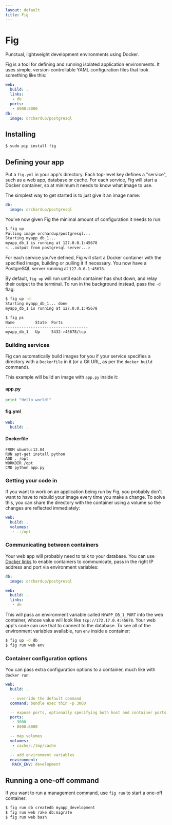 ```yaml
---
layout: default
title: Fig
---
```


Fig
====

Punctual, lightweight development environments using Docker.

Fig is a tool for defining and running isolated application environments. It uses simple, version-controllable YAML configuration files that look something like this:

```yaml
web:
  build: .
  links:
   - db
  ports:
   - 8000:8000
db:
  image: orchardup/postgresql
```

Installing
----------

```bash
$ sudo pip install fig
```

Defining your app
-----------------

Put a `fig.yml` in your app's directory. Each top-level key defines a "service", such as a web app, database or cache. For each service, Fig will start a Docker container, so at minimum it needs to know what image to use.

The simplest way to get started is to just give it an image name:

```yaml
db:
  image: orchardup/postgresql
```

You've now given Fig the minimal amount of configuration it needs to run:

```bash
$ fig up
Pulling image orchardup/postgresql...
Starting myapp_db_1...
myapp_db_1 is running at 127.0.0.1:45678
<...output from postgresql server...>
```

For each service you've defined, Fig will start a Docker container with the specified image, building or pulling it if necessary. You now have a PostgreSQL server running at `127.0.0.1:45678`.

By default, `fig up` will run until each container has shut down, and relay their output to the terminal. To run in the background instead, pass the `-d` flag:

```bash
$ fig up -d
Starting myapp_db_1... done
myapp_db_1 is running at 127.0.0.1:45678

$ fig ps
Name         State  Ports
------------------------------------
myapp_db_1   Up     5432->45678/tcp
```

### Building services

Fig can automatically build images for you if your service specifies a directory with a `Dockerfile` in it (or a Git URL, as per the `docker build` command).

This example will build an image with `app.py` inside it:

#### app.py

```python
print "Hello world!"
```

#### fig.yml

```yaml
web:
  build: .
```

#### Dockerfile

    FROM ubuntu:12.04
    RUN apt-get install python
    ADD . /opt
    WORKDIR /opt
    CMD python app.py



### Getting your code in

If you want to work on an application being run by Fig, you probably don't want to have to rebuild your image every time you make a change. To solve this, you can share the directory with the container using a volume so the changes are reflected immediately:

```yaml
web:
  build: .
  volumes:
   - .:/opt
```


### Communicating between containers

Your web app will probably need to talk to your database. You can use [Docker links](http://docs.docker.io/en/latest/use/port_redirection/#linking-a-container) to enable containers to communicate, pass in the right IP address and port via environment variables:

```yaml
db:
  image: orchardup/postgresql

web:
  build: .
  links:
   - db
```

This will pass an environment variable called `MYAPP_DB_1_PORT` into the web container, whose value will look like `tcp://172.17.0.4:45678`. Your web app's code can use that to connect to the database. To see all of the environment variables available, run `env` inside a container:

```bash
$ fig up -d db
$ fig run web env
```


### Container configuration options

You can pass extra configuration options to a container, much like with `docker run`:

```yaml
web:
  build: .

  -- override the default command
  command: bundle exec thin -p 3000

  -- expose ports, optionally specifying both host and container ports (a random host port will be chosen otherwise)
  ports:
   - 3000
   - 8000:8000

  -- map volumes
  volumes:
   - cache/:/tmp/cache

  -- add environment variables
  environment:
   RACK_ENV: development
```


Running a one-off command
-------------------------

If you want to run a management command, use `fig run` to start a one-off container:

```bash
$ fig run db createdb myapp_development
$ fig run web rake db:migrate
$ fig run web bash
```


